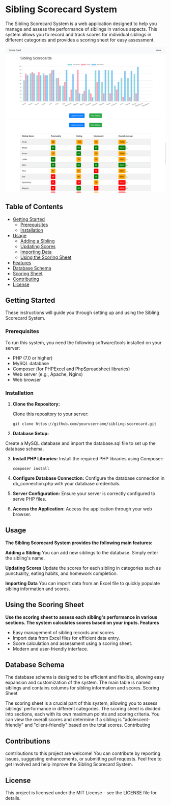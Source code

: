 # Sibling Scorecard System

The Sibling Scorecard System is a web application designed to help you manage and assess the performance of siblings in various aspects. This system allows you to record and track scores for individual siblings in different categories and provides a scoring sheet for easy assessment.

![Screenshots of the Sibling Scorecard System](./screenshots/dashboard_view.png)
![Screenshots of the Sibling Scorecard System](./screenshots/scores_one.png)

## Table of Contents

- [Getting Started](#getting-started)
  - [Prerequisites](#prerequisites)
  - [Installation](#installation)
- [Usage](#usage)
  - [Adding a Sibling](#adding-a-sibling)
  - [Updating Scores](#updating-scores)
  - [Importing Data](#importing-data)
  - [Using the Scoring Sheet](#using-the-scoring-sheet)
- [Features](#features)
- [Database Schema](#database-schema)
- [Scoring Sheet](#scoring-sheet)
- [Contributing](#contributing)
- [License](#license)

## Getting Started

These instructions will guide you through setting up and using the Sibling Scorecard System.

### Prerequisites

To run this system, you need the following software/tools installed on your server:

- PHP (7.0 or higher)
- MySQL database
- Composer (for PHPExcel and PhpSpreadsheet libraries)
- Web server (e.g., Apache, Nginx)
- Web browser

### Installation

1. **Clone the Repository:**

   Clone this repository to your server:

   ```shell
   git clone https://github.com/yourusername/sibling-scorecard.git
   
2. **Database Setup:**

Create a MySQL database and import the database.sql file to set up the database schema.

3. **Install PHP Libraries:**
   Install the required PHP libraries using Composer:

   ```shell
   composer install

4. **Configure Database Connection:**
   Configure the database connection in db_connection.php with your database credentials.

5. **Server Configuration:**
   Ensure your server is correctly configured to serve PHP files.

6. **Access the Application:**
   Access the application through your web browser.

## Usage
**The Sibling Scorecard System provides the following main features:**

  **Adding a Sibling**
  You can add new siblings to the database. Simply enter the sibling's name.
  
  **Updating Scores**
  Update the scores for each sibling in categories such as punctuality, eating habits, and homework completion.

  **Importing Data**
  You can import data from an Excel file to quickly populate sibling information and scores.

## Using the Scoring Sheet
**Use the scoring sheet to assess each sibling's performance in various sections. The system calculates scores based on your inputs.
Features**

  * Easy management of sibling records and scores.
  * Import data from Excel files for efficient data entry.
  * Score calculation and assessment using a scoring sheet.
  * Modern and user-friendly interface.

## Database Schema

The database schema is designed to be efficient and flexible, allowing easy expansion and customization of the system. The main table is named siblings and contains columns for sibling information and scores.
Scoring Sheet

The scoring sheet is a crucial part of this system, allowing you to assess siblings' performance in different categories. The scoring sheet is divided into sections, each with its own maximum points and scoring criteria. You can view the overall scores and determine if a sibling is "adolescent-friendly" and "client-friendly" based on the total scores.
Contributing

## Contributions

contributions to this project are welcome! You can contribute by reporting issues, suggesting enhancements, or submitting pull requests. Feel free to get involved and help improve the Sibling Scorecard System.

## License

This project is licensed under the MIT License - see the LICENSE file for details.


